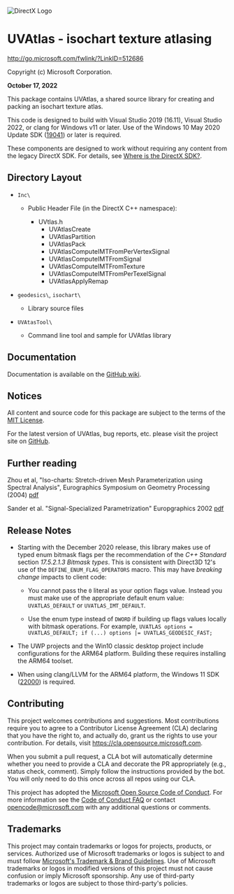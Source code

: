 ![DirectX Logo](https://raw.githubusercontent.com/wiki/Microsoft/UVAtlas/Dx_logo.GIF)

# UVAtlas - isochart texture atlasing

http://go.microsoft.com/fwlink/?LinkID=512686

Copyright (c) Microsoft Corporation.

**October 17, 2022**

This package contains UVAtlas, a shared source library for creating and packing an isochart texture atlas.

This code is designed to build with Visual Studio 2019 (16.11), Visual Studio 2022, or clang for Windows v11 or later. Use of the Windows 10 May 2020 Update SDK ([19041](https://walbourn.github.io/windows-10-may-2020-update-sdk/)) or later is required.

These components are designed to work without requiring any content from the legacy DirectX SDK. For details, see [Where is the DirectX SDK?](https://aka.ms/dxsdk).

## Directory Layout

* ``Inc\``

  + Public Header File (in the DirectX C++ namespace):

    * UVtlas.h
      - UVAtlasCreate
      - UVAtlasPartition
      - UVAtlasPack
      - UVAtlasComputeIMTFromPerVertexSignal
      - UVAtlasComputeIMTFromSignal
      - UVAtlasComputeIMTFromTexture
      - UVAtlasComputeIMTFromPerTexelSignal
      - UVAtlasApplyRemap

* ``geodesics\``, ``isochart\``

  + Library source files

* ``UVAtasTool\``

  + Command line tool and sample for UVAtlas library

## Documentation

Documentation is available on the [GitHub wiki](https://github.com/Microsoft/UVAtlas/wiki).

## Notices

All content and source code for this package are subject to the terms of the [MIT License](https://github.com/microsoft/UVAtlas/blob/main/LICENSE).

For the latest version of UVAtlas, bug reports, etc. please visit the project site on [GitHub](https://github.com/microsoft/UVAtlas).

## Further reading

Zhou et al, "Iso-charts: Stretch-driven Mesh Parameterization using Spectral Analysis",
Eurographics Symposium on Geometry Processing (2004) [pdf](
http://research.microsoft.com/en-us/um/people/johnsny/papers/isochart.pdf)

Sander et al. "Signal-Specialized Parametrization" Europgraphics 2002 [pdf](http://research.microsoft.com/en-us/um/people/johnsny/papers/ssp.pdf)

## Release Notes

* Starting with the December 2020 release, this library makes use of typed enum bitmask flags per the recommendation of the _C++ Standard_ section *17.5.2.1.3 Bitmask types*. This is consistent with Direct3D 12's use of the ``DEFINE_ENUM_FLAG_OPERATORS`` macro. This may have *breaking change* impacts to client code:

  * You cannot pass the ``0`` literal as your option flags value. Instead you must make use of the appropriate default enum value: ``UVATLAS_DEFAULT`` or ``UVATLAS_IMT_DEFAULT``.

  * Use the enum type instead of ``DWORD`` if building up flags values locally with bitmask operations. For example, ``UVATLAS options = UVATLAS_DEFAULT; if (...) options |= UVATLAS_GEODESIC_FAST;``

* The UWP projects and the Win10 classic desktop project include configurations for the ARM64 platform. Building these requires installing the ARM64 toolset.

* When using clang/LLVM for the ARM64 platform, the Windows 11 SDK ([22000](https://walbourn.github.io/windows-sdk-for-windows-11/)) is required.

## Contributing

This project welcomes contributions and suggestions. Most contributions require you to agree to a Contributor License Agreement (CLA) declaring that you have the right to, and actually do, grant us the rights to use your contribution. For details, visit https://cla.opensource.microsoft.com.

When you submit a pull request, a CLA bot will automatically determine whether you need to provide a CLA and decorate the PR appropriately (e.g., status check, comment). Simply follow the instructions provided by the bot. You will only need to do this once across all repos using our CLA.

This project has adopted the [Microsoft Open Source Code of Conduct](https://opensource.microsoft.com/codeofconduct/). For more information see the [Code of Conduct FAQ](https://opensource.microsoft.com/codeofconduct/faq/) or contact [opencode@microsoft.com](mailto:opencode@microsoft.com) with any additional questions or comments.

## Trademarks

This project may contain trademarks or logos for projects, products, or services. Authorized use of Microsoft trademarks or logos is subject to and must follow [Microsoft's Trademark & Brand Guidelines](https://www.microsoft.com/en-us/legal/intellectualproperty/trademarks/usage/general). Use of Microsoft trademarks or logos in modified versions of this project must not cause confusion or imply Microsoft sponsorship. Any use of third-party trademarks or logos are subject to those third-party's policies.
